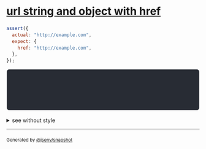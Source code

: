 # [url string and object with href](../../url.test.js#L163)

```js
assert({
  actual: "http://example.com",
  expect: {
    href: "http://example.com",
  },
});
```

![img](throw.svg)

<details>
  <summary>see without style</summary>

```console
AssertionError: actual and expect are different

actual: "http://example.com/"
expect: {
  href: "http://example.com/",
}
```

</details>


---

<sub>
  Generated by <a href="https://github.com/jsenv/core/tree/main/packages/independent/snapshot">@jsenv/snapshot</a>
</sub>
